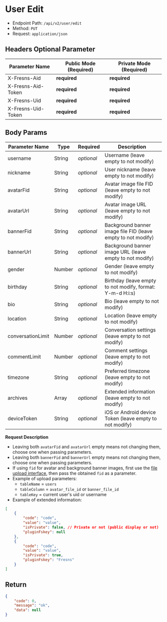 # User Edit

- Endpoint Path: `/api/v2/user/edit`
- Method: `PUT`
- Request: `application/json`

## Headers Optional Parameter

| Parameter Name | Public Mode (Required) | Private Mode (Required) |
| --- | --- | --- |
| X-Fresns-Aid | **required** | **required** |
| X-Fresns-Aid-Token | **required** | **required** |
| X-Fresns-Uid | **required** | **required** |
| X-Fresns-Uid-Token | **required** | **required** |

## Body Params

| Parameter Name | Type | Required | Description |
| --- | --- | --- | --- |
| username | String | *optional* | Username (leave empty to not modify) |
| nickname | String | *optional* | User nickname (leave empty to not modify) |
| avatarFid | String | *optional* | Avatar image file FID (leave empty to not modify) |
| avatarUrl | String | *optional* | Avatar image URL (leave empty to not modify) |
| bannerFid | String | *optional* | Background banner image file FID (leave empty to not modify) |
| bannerUrl | String | *optional* | Background banner image URL (leave empty to not modify) |
| gender | Number | *optional* | Gender (leave empty to not modify) |
| birthday | String | *optional* | Birthday (leave empty to not modify, format: Y-m-d H:i:s) |
| bio | String | *optional* | Bio (leave empty to not modify) |
| location | String | *optional* | Location (leave empty to not modify) |
| conversationLimit | Number | *optional* | Conversation settings (leave empty to not modify) |
| commentLimit | Number | *optional* | Comment settings (leave empty to not modify) |
| timezone | String | *optional* | Preferred timezone (leave empty to not modify) |
| archives | Array | *optional* | Extended information (leave empty to not modify) |
| deviceToken | String | *optional* | iOS or Android device Token (leave empty to not modify) |

**Request Description**

- Leaving both `avatarFid` and `avatarUrl` empty means not changing them, choose one when passing parameters.
- Leaving both `bannerFid` and `bannerUrl` empty means not changing them, choose one when passing parameters.
- If using `fid` for avatar and background banner images, first use the [file upload interface](../common/upload-file.md), then pass the obtained `fid` as a parameter.
- Example of upload parameters:
    - `tableName` = `users`
    - `tableColumn` = `avatar_file_id` or `banner_file_id`
    - `tableKey` = current user's uid or username
- Example of extended information:

```json
[
    {
        "code": "code",
        "value": "value",
        "isPrivate": false, // Private or not (public display or not)
        "pluginFskey": null
    },
    {
        "code": "code",
        "value": "value",
        "isPrivate": true,
        "pluginFskey": "Fresns"
    }
]
```

## Return

```json
{
    "code": 0,
    "message": "ok",
    "data": null
}
```
